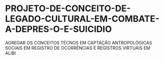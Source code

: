 # PROJETO-DE-CONCEITO-DE-LEGADO-CULTURAL-EM-COMBATE-A-DEPRES-O-E-SUICIDIO
AGREGAR OS CONCEITOS TÉCNOS EM CAPTAÇÃO ANTROPOLÓGICAS SOCIAIS EM REGISTRO DE OCORRÊNCIAS E REGISTROS VIRTUAIS EM ALIBI

